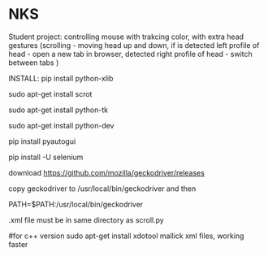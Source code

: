 # NKS

Student project: controlling mouse with trakcing color, with extra head gestures (scrolling - moving head up and down, if is detected left profile of head - open a new tab in browser, detected right profile of head - switch between tabs )

INSTALL:
  pip install python-xlib

  sudo apt-get install scrot

  sudo apt-get install python-tk

  sudo apt-get install python-dev

  pip install pyautogui

  pip install -U selenium

  download https://github.com/mozilla/geckodriver/releases
  
  copy geckodriver to /usr/local/bin/geckodriver and then 
  
  PATH=$PATH:/usr/local/bin/geckodriver

.xml file must be in same directory as scroll.py

#for c++ version
sudo apt-get install xdotool
mallick xml files, working faster 
